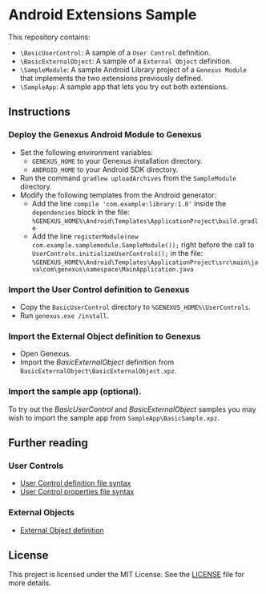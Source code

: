 # Android Extensions Sample
This repository contains:
- `\BasicUserControl`: A sample of a `User Control` definition.
- `\BasicExternalObject`: A sample of a `External Object` definition.
- `\SampleModule`: A sample Android Library project of a `Genexus Module` that implements the two extensions previously defined.
- `\SampleApp`: A sample app that lets you try out both extensions.

## Instructions

### Deploy the Genexus Android Module to Genexus
- Set the following environment variables:
    - `GENEXUS_HOME` to your Genexus installation directory.
    - `ANDROID_HOME` to your Android SDK directory. 
- Run the command `gradlew uploadArchives` from the `SampleModule` directory.
- Modify the following templates from the Android generator:
    - Add the line `compile 'com.example:library:1.0'` inside the `dependencies` block in the file:  `%GENEXUS_HOME%\Android\Templates\ApplicationProject\build.gradle`
    - Add the line `registerModule(new com.example.samplemodule.SampleModule());` right before the call to `UserControls.initializeUserControls();` in the file:  `%GENEXUS_HOME%\Android\Templates\ApplicationProject\src\main\java\com\genexus\namespace\MainApplication.java`

### Import the User Control definition to Genexus
- Copy the `BasicUserControl` directory to `%GENEXUS_HOME%\UserControls`.
- Run `genexus.exe /install`.

### Import the External Object definition to Genexus
- Open Genexus.
- Import the _BasicExternalObject_ definition from `BasicExternalObject\BasicExternalObject.xpz`.

### Import the sample app (optional).
To try out the _BasicUserControl_ and _BasicExternalObject_ samples you may wish to import the sample app from `SampleApp\BasicSample.xpz`.

## Further reading

### User Controls
- [User Control definition file syntax](http://wiki.genexus.com/commwiki/servlet/wiki?13309)
- [User Control properties file syntax](http://wiki.genexus.com/commwiki/servlet/wiki?27179)

### External Objects
- [External Object definition](http://wiki.genexus.com/commwiki/servlet/wiki?6148)

## License
This project is licensed under the MIT License. See the [LICENSE](LICENSE.txt) file for more details.
